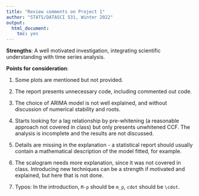 ```yaml
---
title: "Review comments on Project 1"
author: "STATS/DATASCI 531, Winter 2022"
output:
  html_document:
    toc: yes
---
```


**Strengths**: A well motivated investigation, integrating scientific understanding with time series analysis.

**Points for consideration**:

1. Some plots are mentioned but not provided.

2. The report presents unnecessary code, including commented out code. 

3. The choice of ARIMA model is not well explained, and without discussion of numerical stability and roots.

4. Starts looking for a lag relationship by pre-whitening (a reasonable approach not covered in class) but only presents unwhitened CCF. The analysis is incomplete and the results are not discussed.

5. Details are missing in the explanation - a statistical report should usually contain a mathematical description of the model fitted, for example. 

6. The scalogram needs more explanation, since it was not covered in class. Introducing new techniques can be a strength if motivated and explained, but here that is not done.

7. Typos: In the introduction, `M-p` should be `m_p`, `cdot` should be `\cdot`.




